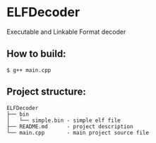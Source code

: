 # ELFDecoder
Executable and Linkable Format decoder

## How to build:
```
$ g++ main.cpp
```

## Project structure:
```
ELFDecoder
├── bin
│   └── simple.bin - simple elf file
├── README.md      - project description
└── main.cpp       - main project source file
```
